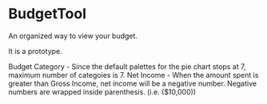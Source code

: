 # BudgetTool
An organized way to view your budget.

It is a prototype.


Budget Category - Since the default palettes for the pie chart stops at 7, maximum number of categoies is 7.
Net Income - When the amount spent is greater than Gross Income, net income will be a negative number. Negative numbers are wrapped inside parenthesis. (i.e. ($10,000))

